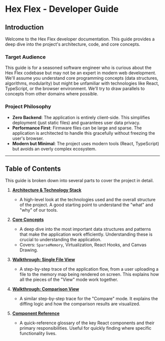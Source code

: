 # Hex Flex - Developer Guide

## Introduction

Welcome to the Hex Flex developer documentation. This guide provides a deep dive into the project's architecture, code, and core concepts.

### Target Audience

This guide is for a seasoned software engineer who is curious about the Hex Flex codebase but may not be an expert in modern web development. We'll assume you understand core programming concepts (data structures, algorithms, modularity) but might be unfamiliar with technologies like React, TypeScript, or the browser environment. We'll try to draw parallels to concepts from other domains where possible.

### Project Philosophy

-   **Zero Backend**: The application is entirely client-side. This simplifies deployment (just static files) and guarantees user data privacy.
-   **Performance First**: Firmware files can be large and sparse. The application is architected to handle this gracefully without freezing the user's browser.
-   **Modern but Minimal**: The project uses modern tools (React, TypeScript) but avoids an overly complex ecosystem.

---

## Table of Contents

This guide is broken down into several parts to cover the project in detail.

1.  **[Architecture & Technology Stack](./dev/01-ARCHITECTURE.md)**
    -   A high-level look at the technologies used and the overall structure of the project. A good starting point to understand the "what" and "why" of our tools.

2.  **[Core Concepts](./dev/02-CORE-CONCEPTS.md)**
    -   A deep dive into the most important data structures and patterns that make the application work efficiently. Understanding these is crucial to understanding the application.
    -   Covers: `SparseMemory`, Virtualization, React Hooks, and Canvas Drawing.

3.  **[Walkthrough: Single File View](./dev/03-SINGLE-FILE-VIEW-FLOW.md)**
    -   A step-by-step trace of the application flow, from a user uploading a file to the memory map being rendered on screen. This explains how all the pieces of the "View" mode work together.

4.  **[Walkthrough: Comparison View](./dev/04-COMPARISON-VIEW-FLOW.md)**
    -   A similar step-by-step trace for the "Compare" mode. It explains the diffing logic and how the comparison results are visualized.

5.  **[Component Reference](./dev/05-COMPONENT-REFERENCE.md)**
    -   A quick-reference glossary of the key React components and their primary responsibilities. Useful for quickly finding where specific functionality lives.